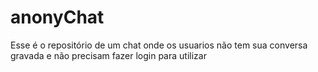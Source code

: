 # anonyChat
Esse é o repositório de um chat onde os usuarios não tem sua conversa gravada e não precisam fazer login para utilizar
